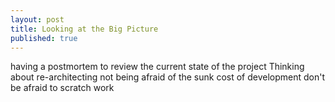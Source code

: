 ```yaml
---
layout: post
title: Looking at the Big Picture
published: true
---
```


having a postmortem to review the current
state of the project
Thinking about re-architecting
not being afraid of the sunk cost of development
don't be afraid to scratch work 
